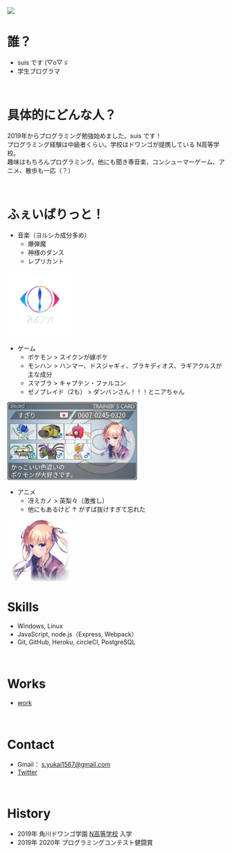 <img src="./img/seaMyShadow.jpg" width="500">

<br>

# 誰？
- suis です (▽o▽ゞ
- 学生プログラマ

<br>

# 具体的にどんな人？
2019年からプログラミング勉強始めました。suis です！  
プログラミング経験は中級者くらい。学校はドワンゴが提携している N高等学校。  
趣味はもちろんプログラミング。他にも聞き専音楽、コンシューマーゲーム、アニメ、散歩も一応（？）

<br>

# ふぇいばりっと！
* 音楽（ヨルシカ成分多め）
  * 爆弾魔
  * 神様のダンス
  * レプリカント
<img src="./img/ヨルシカロゴ.jpg" width="150">

* ゲーム
  * ポケモン > スイクンが嫁ポケ
  * モンハン > ハンマー、ドスジャギィ、ブラキディオス、ラギアクルスが主な成分
  * スマブラ > キャプテン・ファルコン
  * ゼノブレイド（2も） > ダンバンさん！！！とニアちゃん
<img src="./img/トレーナーカード.png" width="300">


* アニメ
  * 冴えカノ > 英梨々（激推し）
  * 他にもあるけど ↑ がずば抜けすぎて忘れた
<img src="./img/eriri2.jpg" width="150">
  
  <br>
  
# Skills
- Windows, Linux
- JavaScript, node.js（Express, Webpack）
- Git, GitHub, Heroku, circleCI, PostgreSQL

<br>

# Works
* [work](https://suissan.github.io/proCon2020/laterRock-paper-scissors.html)

<br>

# Contact
- Gmail： s.yukai1567@gmail.com
- [Twitter](https://mobile.twitter.com/szk0245)

<br>

# History
- 2019年 角川ドワンゴ学園 [N高等学校](URL) 入学
- 2019年 2020年 プログラミングコンテスト健闘賞
